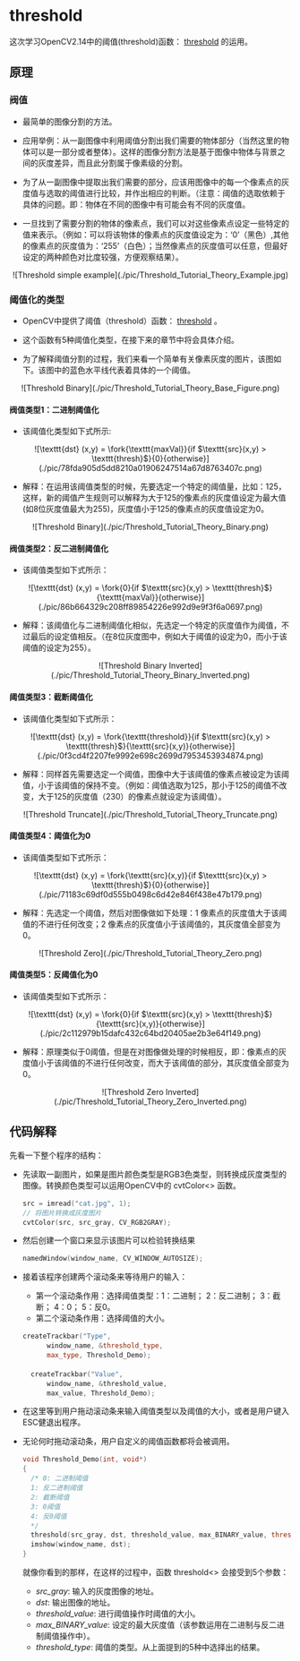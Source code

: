 # threshold

这次学习OpenCV2.14中的阈值(threshold)函数： [threshold](http://opencv.willowgarage.com/documentation/cpp/miscellaneous_image_transformations.html#cv-threshold) 的运用。 

## 原理

### 阀值

- 最简单的图像分割的方法。

- 应用举例：从一副图像中利用阈值分割出我们需要的物体部分（当然这里的物体可以是一部分或者整体）。这样的图像分割方法是基于图像中物体与背景之间的灰度差异，而且此分割属于像素级的分割。

- 为了从一副图像中提取出我们需要的部分，应该用图像中的每一个像素点的灰度值与选取的阈值进行比较，并作出相应的判断。（注意：阈值的选取依赖于具体的问题。即：物体在不同的图像中有可能会有不同的灰度值。

- 一旦找到了需要分割的物体的像素点，我们可以对这些像素点设定一些特定的值来表示。（例如：可以将该物体的像素点的灰度值设定为：‘0’（黑色）,其他的像素点的灰度值为：‘255’（白色）；当然像素点的灰度值可以任意，但最好设定的两种颜色对比度较强，方便观察结果）。

<div align=center>
  ![Threshold simple example](./pic/Threshold_Tutorial_Theory_Example.jpg) 
</div>

### 阈值化的类型

- OpenCV中提供了阈值（threshold）函数： [threshold](http://opencv.willowgarage.com/documentation/cpp/miscellaneous_image_transformations.html#cv-threshold) 。

- 这个函数有5种阈值化类型，在接下来的章节中将会具体介绍。

- 为了解释阈值分割的过程，我们来看一个简单有关像素灰度的图片，该图如下。该图中的蓝色水平线代表着具体的一个阈值。

<div align=center>
  ![Threshold Binary](./pic/Threshold_Tutorial_Theory_Base_Figure.png) 
</div>

  #### 阀值类型1：二进制阈值化

  - 该阈值化类型如下式所示:

<div align=center>
![\texttt{dst} (x,y) =  \fork{\texttt{maxVal}}{if $\texttt{src}(x,y) > \texttt{thresh}$}{0}{otherwise}](./pic/78fda905d5dd8210a01906247514a67d8763407c.png)
</div>

  - 解释：在运用该阈值类型的时候，先要选定一个特定的阈值量，比如：125，这样，新的阈值产生规则可以解释为大于125的像素点的灰度值设定为最大值(如8位灰度值最大为255)，灰度值小于125的像素点的灰度值设定为0。

<div align=center>
![Threshold Binary](./pic/Threshold_Tutorial_Theory_Binary.png) 
</div>
  

  #### 阀值类型2：反二进制阈值化

  - 该阈值类型如下式所示：

<div align=center>
![\texttt{dst} (x,y) =  \fork{0}{if $\texttt{src}(x,y) > \texttt{thresh}$}{\texttt{maxVal}}{otherwise}](./pic/86b664329c208ff89854226e992d9e9f3f6a0697.png)
</div>

  - 解释：该阈值化与二进制阈值化相似，先选定一个特定的灰度值作为阈值，不过最后的设定值相反。（在8位灰度图中，例如大于阈值的设定为0，而小于该阈值的设定为255）。

<div align=center>
![Threshold Binary Inverted](./pic/Threshold_Tutorial_Theory_Binary_Inverted.png) 
</div>
  

  #### 阈值类型3：截断阈值化

  - 该阈值化类型如下式所示：

<div align=center>
![\texttt{dst} (x,y) =  \fork{\texttt{threshold}}{if $\texttt{src}(x,y) > \texttt{thresh}$}{\texttt{src}(x,y)}{otherwise}](./pic/0f3cd4f2207fe9992e698c2699d7953453934874.png)
</div>

  - 解释：同样首先需要选定一个阈值，图像中大于该阈值的像素点被设定为该阈值，小于该阈值的保持不变。（例如：阈值选取为125，那小于125的阈值不改变，大于125的灰度值（230）的像素点就设定为该阈值）。

<div align=center>
![Threshold Truncate](./pic/Threshold_Tutorial_Theory_Truncate.png) 
</div>
  

  #### 阈值类型4：阈值化为0

  - 该阈值类型如下式所示：

<div align=center>
![\texttt{dst} (x,y) =  \fork{\texttt{src}(x,y)}{if $\texttt{src}(x,y) > \texttt{thresh}$}{0}{otherwise}](./pic/71183c69df0d555b0498c6d42e846f438e47b179.png)
</div>

  - 解释：先选定一个阈值，然后对图像做如下处理：1 像素点的灰度值大于该阈值的不进行任何改变；2 像素点的灰度值小于该阈值的，其灰度值全部变为0。

<div align=center>
![Threshold Zero](./pic/Threshold_Tutorial_Theory_Zero.png) 
</div>
  

  #### 阈值类型5：反阈值化为0

  - 该阈值类型如下式所示：

<div align=center>
![\texttt{dst} (x,y) =  \fork{0}{if $\texttt{src}(x,y) > \texttt{thresh}$}{\texttt{src}(x,y)}{otherwise}](./pic/2c112979b15dafc432c64bd20405ae2b3e64f149.png)
</div>

  - 解释：原理类似于0阈值，但是在对图像做处理的时候相反，即：像素点的灰度值小于该阈值的不进行任何改变，而大于该阈值的部分，其灰度值全部变为0。

<div align=center>
![Threshold Zero Inverted](./pic/Threshold_Tutorial_Theory_Zero_Inverted.png) 
</div>


## 代码解释

先看一下整个程序的结构：

- 先读取一副图片，如果是图片颜色类型是RGB3色类型，则转换成灰度类型的图像。转换颜色类型可以运用OpenCV中的 cvtColor<> 函数。

  ```C++
  src = imread("cat.jpg", 1);
  // 将图片转换成灰度图片
  cvtColor(src, src_gray, CV_RGB2GRAY);
  ```

- 然后创建一个窗口来显示该图片可以检验转换结果

  ```C++
  namedWindow(window_name, CV_WINDOW_AUTOSIZE);
  ```

- 接着该程序创建两个滚动条来等待用户的输入：

  - 第一个滚动条作用：选择阈值类型：1：二进制； 2：反二进制； 3：截断； 4：0； 5：反0。
  - 第二个滚动条作用：选择阈值的大小。

  ```C++
  createTrackbar("Type",
  		window_name, &threshold_type,
  		max_type, Threshold_Demo);
  
  	createTrackbar("Value",
  		window_name, &threshold_value,
  		max_value, Threshold_Demo);
  ```

- 在这里等到用户拖动滚动条来输入阈值类型以及阈值的大小，或者是用户键入ESC健退出程序。

- 无论何时拖动滚动条，用户自定义的阈值函数都将会被调用。

  ```C++
  void Threshold_Demo(int, void*)
  {
  	/* 0: 二进制阈值
  	1: 反二进制阈值
  	2: 截断阈值
  	3: 0阈值
  	4: 反0阈值
  	*/
  	threshold(src_gray, dst, threshold_value, max_BINARY_value, threshold_type);
  	imshow(window_name, dst);
  }
  ```

  就像你看到的那样，在这样的过程中，函数 threshold<> 会接受到5个参数：

  - *src_gray*: 输入的灰度图像的地址。
  - *dst*: 输出图像的地址。
  - *threshold_value*: 进行阈值操作时阈值的大小。
  - *max_BINARY_value*: 设定的最大灰度值（该参数运用在二进制与反二进制阈值操作中）。
  - *threshold_type*: 阈值的类型。从上面提到的5种中选择出的结果。
